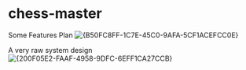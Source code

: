 # chess-master
Some Features Plan
![{B50FC8FF-1C7E-45C0-9AFA-5CF1ACEFCC0E}](https://github.com/user-attachments/assets/2def2754-aee1-4a12-b976-a3286ae3844b)

A very raw system design
![{200F05E2-FAAF-4958-9DFC-6EFF1CA27CCB}](https://github.com/user-attachments/assets/bf19abe3-2b45-405d-a40f-ca891b7aa550)
